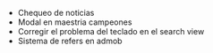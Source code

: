 - Chequeo de noticias
- Modal en maestria campeones
- Corregir el problema del teclado en el search view
- Sistema de refers en admob
